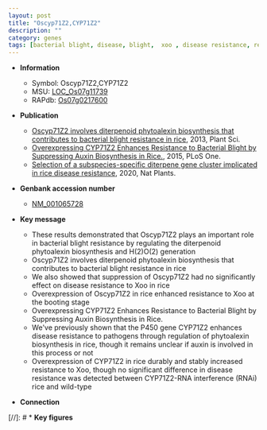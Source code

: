 ```yaml
---
layout: post
title: "Oscyp71Z2,CYP71Z2"
description: ""
category: genes
tags: [bacterial blight, disease, blight,  xoo , disease resistance, resistance, auxin, auxin biosynthesis]
---
```


* **Information**  
    + Symbol: Oscyp71Z2,CYP71Z2  
    + MSU: [LOC_Os07g11739](http://rice.plantbiology.msu.edu/cgi-bin/ORF_infopage.cgi?orf=LOC_Os07g11739)  
    + RAPdb: [Os07g0217600](http://rapdb.dna.affrc.go.jp/viewer/gbrowse_details/irgsp1?name=Os07g0217600)  

* **Publication**  
    + [Oscyp71Z2 involves diterpenoid phytoalexin biosynthesis that contributes to bacterial blight resistance in rice](http://www.ncbi.nlm.nih.gov/pubmed?term=Oscyp71Z2+involves+diterpenoid+phytoalexin+biosynthesis+that+contributes+to+bacterial+blight+resistance+in+rice%5BTitle%5D), 2013, Plant Sci.
    + [Overexpressing CYP71Z2 Enhances Resistance to Bacterial Blight by Suppressing Auxin Biosynthesis in Rice.](http://www.ncbi.nlm.nih.gov/pubmed?term=Overexpressing+CYP71Z2+Enhances+Resistance+to+Bacterial+Blight+by+Suppressing+Auxin+Biosynthesis+in+Rice.%5BTitle%5D), 2015, PLoS One.
    + [Selection of a subspecies-specific diterpene gene cluster implicated in rice disease resistance](http://www.ncbi.nlm.nih.gov/pubmed?term=Selection+of+a+subspecies-specific+diterpene+gene+cluster+implicated+in+rice+disease+resistance%5BTitle%5D), 2020, Nat Plants.

* **Genbank accession number**  
    + [NM_001065728](http://www.ncbi.nlm.nih.gov/nuccore/NM_001065728)

* **Key message**  
    + These results demonstrated that Oscyp71Z2 plays an important role in bacterial blight resistance by regulating the diterpenoid phytoalexin biosynthesis and H(2)O(2) generation
    + Oscyp71Z2 involves diterpenoid phytoalexin biosynthesis that contributes to bacterial blight resistance in rice
    + We also showed that suppression of Oscyp71Z2 had no significantly effect on disease resistance to Xoo in rice
    + Overexpression of Oscyp71Z2 in rice enhanced resistance to Xoo at the booting stage
    + Overexpressing CYP71Z2 Enhances Resistance to Bacterial Blight by Suppressing Auxin Biosynthesis in Rice.
    + We've previously shown that the P450 gene CYP71Z2 enhances disease resistance to pathogens through regulation of phytoalexin biosynthesis in rice, though it remains unclear if auxin is involved in this process or not
    + Overexpression of CYP71Z2 in rice durably and stably increased resistance to Xoo, though no significant difference in disease resistance was detected between CYP71Z2-RNA interference (RNAi) rice and wild-type

* **Connection**  

[//]: # * **Key figures**  


